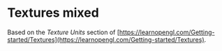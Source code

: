 # Textures mixed

Based on the _Texture Units_ section of [https://learnopengl.com/Getting-started/Textures](https://learnopengl.com/Getting-started/Textures).
